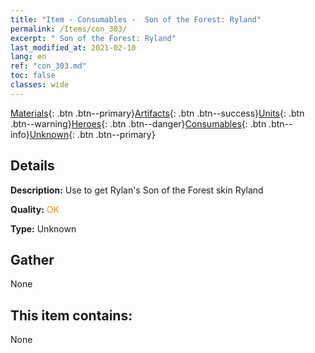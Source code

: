```yaml
---
title: "Item - Consumables -  Son of the Forest: Ryland"
permalink: /Items/con_303/
excerpt: " Son of the Forest: Ryland"
last_modified_at: 2021-02-10
lang: en
ref: "con_303.md"
toc: false
classes: wide
---
```

 [Materials](/Items/){: .btn .btn--primary}[Artifacts](/Items/Artifacts/){: .btn .btn--success}[Units](/Items/Units/){: .btn .btn--warning}[Heroes](/Items/Heroes/){: .btn .btn--danger}[Consumables](/Items/Consumables/){: .btn .btn--info}[Unknown](/Items/Unknown/){: .btn .btn--primary}

## Details
 **Description:** Use to get Rylan's Son of the Forest skin Ryland

 **Quality:** <span style="color: #FF8C00">OK</span>

 **Type:** Unknown

## Gather

  None

## This item contains:

  None

